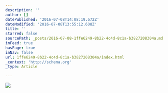 ```yaml
---
description: ''
author: []
datePublished: '2016-07-08T14:08:19.672Z'
dateModified: '2016-07-08T13:55:12.608Z'
title: ''
starred: false
sourcePath: _posts/2016-07-08-1ffe6249-8b22-4c4d-8c1a-b3827208304a.md
inFeed: true
hasPage: true
inNav: false
url: 1ffe6249-8b22-4c4d-8c1a-b3827208304a/index.html
_context: 'http://schema.org'
_type: Article

---
```

![](https://the-grid-user-content.s3-us-west-2.amazonaws.com/cc061d11-d893-4351-9a49-6b8f843a1421.jpg)